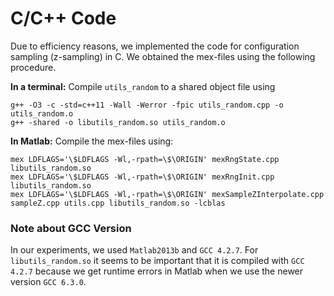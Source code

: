 # C/C++ Code

Due to efficiency reasons, we implemented the code for configuration sampling (z-sampling) in C.
We obtained the mex-files using the following procedure.

**In a terminal:**
Compile `utils_random` to a shared object file using

```
g++ -O3 -c -std=c++11 -Wall -Werror -fpic utils_random.cpp -o utils_random.o
g++ -shared -o libutils_random.so utils_random.o
```

**In Matlab:**
Compile the mex-files using:

```
mex LDFLAGS='\$LDFLAGS -Wl,-rpath=\$\ORIGIN' mexRngState.cpp libutils_random.so
mex LDFLAGS='\$LDFLAGS -Wl,-rpath=\$\ORIGIN' mexRngInit.cpp libutils_random.so
mex LDFLAGS='\$LDFLAGS -Wl,-rpath=\$\ORIGIN' mexSampleZInterpolate.cpp sampleZ.cpp utils.cpp libutils_random.so -lcblas
```

### Note about GCC Version
In our experiments, we used `Matlab2013b` and `GCC 4.2.7`.
For `libutils_random.so` it seems to be important that it is compiled with `GCC 4.2.7` because we get runtime errors in Matlab when we use the newer version `GCC 6.3.0`.
